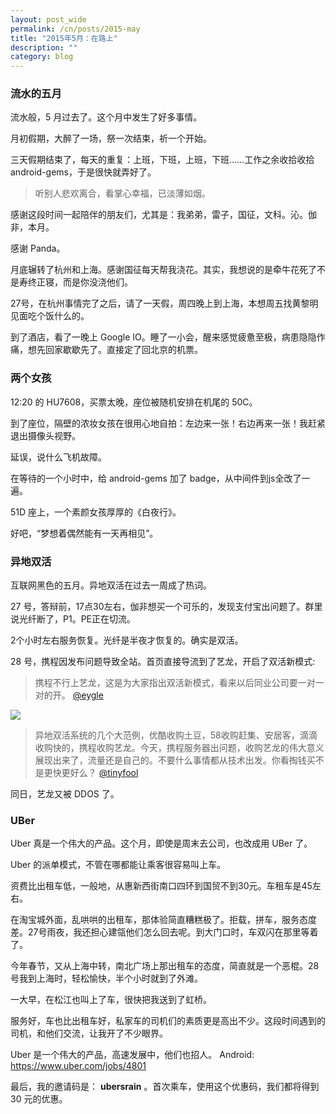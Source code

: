 ```yaml
---
layout: post_wide
permalink: /cn/posts/2015-may
title: "2015年5月：在路上"
description: ""
category: blog
---
```


### 流水的五月

流水般，5 月过去了。这个月中发生了好多事情。

月初假期，大醉了一场，祭一次结束，祈一个开始。

三天假期结束了，每天的重复：上班，下班，上班，下班……工作之余收拾收拾 android-gems，于是很快就弄好了。

> 听别人悲欢离合，看掌心幸福，已淡薄如烟。

感谢这段时间一起陪伴的朋友们，尤其是：我弟弟，雷子，国征，文科。沁。伽非，本月。

感谢 Panda。

月底辗转了杭州和上海。感谢国征每天帮我浇花。其实，我想说的是牵牛花死了不是寿终正寝，而是你没浇他们。

27号，在杭州事情完了之后，请了一天假，周四晚上到上海，本想周五找黄黎明见面吃个饭什么的。

到了酒店，看了一晚上 Google IO。睡了一小会，醒来感觉疲惫至极，病患隐隐作痛，想先回家歇歇先了。直接定了回北京的机票。

### 两个女孩

12:20 的 HU7608，买票太晚，座位被随机安排在机尾的 50C。

到了座位，隔壁的浓妆女孩在很用心地自拍：左边来一张！右边再来一张！我赶紧退出摄像头视野。

延误，说什么飞机故障。

在等待的一个小时中，给 android-gems 加了 badge，从中间件到js全改了一遍。

51D 座上，一个素颜女孩厚厚的《白夜行》。

好吧，“梦想着偶然能有一天再相见”。

### 异地双活

互联网黑色的五月。异地双活在过去一周成了热词。

27 号，答辩前，17点30左右，伽非想买一个可乐的，发现支付宝出问题了。群里说光纤断了，P1。PE正在切流。

2个小时左右服务恢复。光纤是半夜才恢复的。确实是双活。

28 号，携程因发布问题导致全站。首页直接导流到了艺龙，开启了双活新模式:

> 携程不行上艺龙，这是为大家指出双活新模式，看来以后同业公司要一对一对的开。 [@eygle](http://weibo.com/1421147990/CjW09kXRu)

<div class='row'>
    <div class='col-md-6 col-md-offset-3'>
    <img src='//{{ site.s_host }}/large/54b4ff56gw1esk1q41fayj20ox05fq58.jpg' />
    </div>
</div>

> 异地双活系统的几个大范例，优酷收购土豆，58收购赶集、安居客，滴滴收购快的，携程收购艺龙。今天，携程服务器出问题，收购艺龙的伟大意义展现出来了，流量还是自己的。不要什么事情都从技术出发。你看掏钱买不是更快更好么？  [@tinyfool](http://weibo.com/1400229064/CjW04i83F)

同日，艺龙又被 DDOS 了。


### UBer

Uber 真是一个伟大的产品。这个月，即使是周末去公司，也改成用 UBer 了。

Uber 的派单模式，不管在哪都能让乘客很容易叫上车。

资费比出租车低，一般地，从惠新西街南口四环到国贸不到30元。车租车是45左右。

在淘宝城外面，乱哄哄的出租车，那体验简直糟糕极了。拒载，拼车，服务态度差。27号雨夜，我还担心建瓴他们怎么回去呢。到大门口时，车双闪在那里等着了。

今年春节，又从上海中转，南北广场上那出租车的态度，简直就是一个恶棍。28 号我到上海时，轻松愉快，半个小时就到了外滩。

一大早，在松江也叫上了车，很快把我送到了虹桥。

服务好，车也比出租车好，私家车的司机们的素质更是高出不少。这段时间遇到的司机，和他们交流，让我开了不少眼界。

Uber 是一个伟大的产品，高速发展中，他们也招人。 Android: https://www.uber.com/jobs/4801

最后，我的邀请码是： **ubersrain**  。首次乘车，使用这个优惠码，我们都将得到 30 元的优惠。
